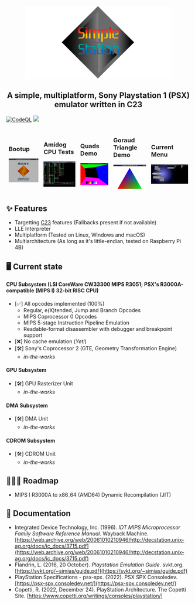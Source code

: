 <p align="center">
  <img src="resources/banner.png" width="400" height="200"/>
</p>

<h2 align="center">A simple, multiplatform, Sony Playstation 1 (PSX) emulator written in C23</h2>

[![CodeQL](https://github.com/cakehonolulu/SimpleStation/actions/workflows/simplestation.yml/badge.svg)](https://github.com/cakehonolulu/SimpleStation/actions/workflows/simplestation.yml) ![](https://byob.yarr.is/cakehonolulu/SimpleStation/build)


<table>
<thead>
  <tr>
    <td><h3>Bootup</h3><img src="https://raw.githubusercontent.com/cakehonolulu/SimpleStation/main/resources/bootup.png" alt="Image"></td>
    <td><h3>Amidog CPU Tests</h3><img src="https://raw.githubusercontent.com/cakehonolulu/SimpleStation/main/resources/amidog.png" alt="Image"></td>
    <td><h3>Quads Demo</h3><img src="https://raw.githubusercontent.com/cakehonolulu/SimpleStation/main/resources/quad.png" alt="Image"></td>
    <td><h3>Goraud Triangle Demo</h3><img src="https://raw.githubusercontent.com/cakehonolulu/SimpleStation/main/resources/triangle.png" alt="Image"></td>
    <td><h3>Current Menu</h3><img src="https://raw.githubusercontent.com/cakehonolulu/SimpleStation/main/resources/bios.png" alt="Image"></td>
  </tr>
</thead>
</table>

## ✨ Features
* Targetting [C23](https://en.cppreference.com/w/c/23) features (Fallbacks present if not available)
* LLE Interpreter
* Multiplatform (Tested on Linux, Windows and macOS)
* Multiarchitecture (As long as it's little-endian, tested on Raspberry Pi 4B)

## 🖥️ Current state
#### CPU Subsystem (LSI CoreWare CW33300 MIPS R3051; PSX's R3000A-compatible (MIPS I) 32-bit RISC CPU)
- [✅] All opcodes implemented (100%)
    - Regular, e(X)tended, Jump and Branch Opcodes
    - MIPS Coprocessor 0 Opcodes
    - MIPS 5-stage Instruction Pipeline Emulation
    - Readable-format disassembler with debugger and breakpoint support
- [❌] No cache emulation (_Yet!_)
- [🛠️] Sony's Coprocessor 2 (GTE, Geometry Transformation Engine)
    - _in-the-works_

#### GPU Subsystem
  - [🛠️] GPU Rasterizer Unit
    - _in-the-works_

#### DMA Subsystem
  - [🛠️] DMA Unit
    - _in-the-works_

#### CDROM Subsystem
  - [🛠️] CDROM Unit
    - _in-the-works_
    
## 👷🏼‍♂️ Roadmap
* MIPS I R3000A to x86_64 (AMD64) Dynamic Recompilation (JIT)

## 📃 Documentation
* Integrated Device Technology, Inc. (1996). _IDT MIPS Microprocessor Family Software Reference Manual_. Wayback Machine. [https://web.archive.org/web/20061010210946/http://decstation.unix-ag.org/docs/ic_docs/3715.pdf](https://web.archive.org/web/20061010210946/http://decstation.unix-ag.org/docs/ic_docs/3715.pdf)
* Flandrin, L. (2016, 20 October). _Playstation Emulation Guide_. svkt.org. [https://svkt.org/~simias/guide.pdf](https://svkt.org/~simias/guide.pdf)
* PlayStation Specifications - psx-spx. (2022). PSX SPX Consoledev. [https://psx-spx.consoledev.net/](https://psx-spx.consoledev.net/)
* Copetti, R. (2022, December 24). PlayStation Architecture. The Copetti Site. [https://www.copetti.org/writings/consoles/playstation/]
